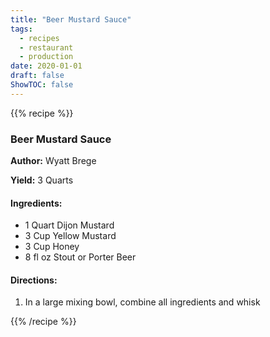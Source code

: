 ```yaml
---
title: "Beer Mustard Sauce"
tags:
  - recipes
  - restaurant
  - production
date: 2020-01-01 
draft: false
ShowTOC: false
---
```


{{% recipe %}}

### Beer Mustard Sauce

**Author:** Wyatt Brege

**Yield:** 3 Quarts

#### Ingredients:

- 1 Quart Dijon Mustard
- 3 Cup Yellow Mustard
- 3 Cup Honey
- 8 fl oz Stout or Porter Beer

#### Directions:

1.  In a large mixing bowl, combine all ingredients and whisk



{{% /recipe %}}
